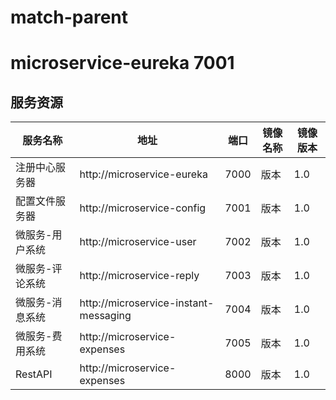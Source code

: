 # match-parent

# microservice-eureka 7001


## 服务资源
  
|  服务名称   | 地址  | 端口|镜像名称|镜像版本|
|  ----  | ----  | ---- |  ----  | ---- | 
| 注册中心服务器  | http://microservice-eureka |7000|版本|1.0|
| 配置文件服务器  | http://microservice-config |7001|版本|1.0|
| 微服务-用户系统  | http://microservice-user |7002|版本|1.0|
| 微服务-评论系统  | http://microservice-reply |7003|版本|1.0|
| 微服务-消息系统  | http://microservice-instant-messaging |7004|版本|1.0|
| 微服务-费用系统  | http://microservice-expenses |7005|版本|1.0|
| RestAPI  | http://microservice-expenses |8000|版本|1.0|
